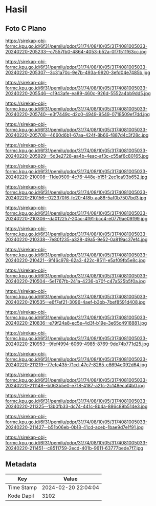 # Hasil

## Foto C Plano

https://sirekap-obj-formc.kpu.go.id/6f31/pemilu/pdpr/31/74/08/10/05/3174081005033-20240220-205233--c7557fb0-4864-4053-b52a-0f7f511f63cc.jpg

https://sirekap-obj-formc.kpu.go.id/6f31/pemilu/pdpr/31/74/08/10/05/3174081005033-20240220-205307--3c31a70c-9e7b-493a-9920-3efd04e7485b.jpg

https://sirekap-obj-formc.kpu.go.id/6f31/pemilu/pdpr/31/74/08/10/05/3174081005033-20240220-205546--c1943afe-ea89-460c-926d-5552a4bb9dd5.jpg

https://sirekap-obj-formc.kpu.go.id/6f31/pemilu/pdpr/31/74/08/10/05/3174081005033-20240220-205740--e3f7449c-d2c0-4949-9549-0718509ef7dd.jpg

https://sirekap-obj-formc.kpu.go.id/6f31/pemilu/pdpr/31/74/08/10/05/3174081005033-20240220-205708--4660d6b1-67aa-424f-8b66-f887d4c3f28c.jpg

https://sirekap-obj-formc.kpu.go.id/6f31/pemilu/pdpr/31/74/08/10/05/3174081005033-20240220-205929--5d3e2728-aa4b-4eac-af3c-c55af6c80165.jpg

https://sirekap-obj-formc.kpu.go.id/6f31/pemilu/pdpr/31/74/08/10/05/3174081005033-20240220-210008--11de0509-4c76-448e-b151-2ec1ca93b652.jpg

https://sirekap-obj-formc.kpu.go.id/6f31/pemilu/pdpr/31/74/08/10/05/3174081005033-20240220-210156--022370f6-fc20-4f8b-aa88-5af0b7507bd3.jpg

https://sirekap-obj-formc.kpu.go.id/6f31/pemilu/pdpr/31/74/08/10/05/3174081005033-20240220-210306--da012257-20ac-4f91-bcc4-e0779ae09f99.jpg

https://sirekap-obj-formc.kpu.go.id/6f31/pemilu/pdpr/31/74/08/10/05/3174081005033-20240220-210338--7e80f235-a328-49a5-9e52-0a819ac37ef4.jpg

https://sirekap-obj-formc.kpu.go.id/6f31/pemilu/pdpr/31/74/08/10/05/3174081005033-20240220-210421--9f46c978-62a3-422c-8511-e5af09fb5e8c.jpg

https://sirekap-obj-formc.kpu.go.id/6f31/pemilu/pdpr/31/74/08/10/05/3174081005033-20240220-210504--5e1767fb-241a-4236-b70f-c47a525b5f0a.jpg

https://sirekap-obj-formc.kpu.go.id/6f31/pemilu/pdpr/31/74/08/10/05/3174081005033-20240220-210535--e6f7ef21-3096-4aef-b3bb-7bef8591d408.jpg

https://sirekap-obj-formc.kpu.go.id/6f31/pemilu/pdpr/31/74/08/10/05/3174081005033-20240220-210836--e79f24a8-ec5e-4d3f-b19e-3e65c4918881.jpg

https://sirekap-obj-formc.kpu.go.id/6f31/pemilu/pdpr/31/74/08/10/05/3174081005033-20240220-210953--9fef4994-6069-4985-8769-9de74b771d25.jpg

https://sirekap-obj-formc.kpu.go.id/6f31/pemilu/pdpr/31/74/08/10/05/3174081005033-20240220-211219--77efc435-71cd-47c7-8265-c8694e092d64.jpg

https://sirekap-obj-formc.kpu.go.id/6f31/pemilu/pdpr/31/74/08/10/05/3174081005033-20240220-211148--b063b5e0-e718-4187-a21c-2c148ecaf4b0.jpg

https://sirekap-obj-formc.kpu.go.id/6f31/pemilu/pdpr/31/74/08/10/05/3174081005033-20240220-211325--13b0fb33-dc74-441c-8b4a-886c89b514e3.jpg

https://sirekap-obj-formc.kpu.go.id/6f31/pemilu/pdpr/31/74/08/10/05/3174081005033-20240220-211427--b51b06eb-0b18-41cd-aceb-1bae9d7e1f91.jpg

https://sirekap-obj-formc.kpu.go.id/6f31/pemilu/pdpr/31/74/08/10/05/3174081005033-20240220-211451--c8511759-2ecd-401b-9611-63777bede7f7.jpg


## Metadata

| Key        | Value               |
| ---------- | ------------------- |
| Time Stamp | 2024-02-20 22:04:04 |
| Kode Dapil | 3102                |



